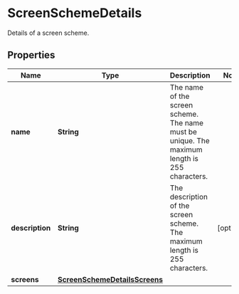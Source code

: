 

# ScreenSchemeDetails

Details of a screen scheme.

## Properties

| Name | Type | Description | Notes |
|------------ | ------------- | ------------- | -------------|
|**name** | **String** | The name of the screen scheme. The name must be unique. The maximum length is 255 characters. |  |
|**description** | **String** | The description of the screen scheme. The maximum length is 255 characters. |  [optional] |
|**screens** | [**ScreenSchemeDetailsScreens**](ScreenSchemeDetailsScreens.md) |  |  |



